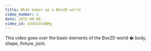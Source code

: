 ```yaml
---
title: What makes up a Box2D world
video_number: 2
date: 2015-08-06
video_id: e3VSVZn4BHg
---
```

This video goes over the basic elements of the Box2D world � body, shape, fixture, joint.
